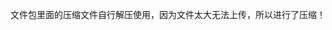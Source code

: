 <!--
 * @Author: Mjf
 * @Date: 2023-06-24 20:10:01
 * @LastEditTime: 2023-06-24 20:19:46
 * @LastEditors: Win_VScode
 * @Description: 
 * @FilePath: \undefinedf:\download\TradRack_Beta-main\STLs\TradRack_Beta-main-mod\MOD\6.3TR电动回卷干燥箱\readme.md
 * 版权声明暂无
-->
<!--
 * @Author: Mjf
 * @Date: 2023-06-24 20:10:01
 * @LastEditTime: 2023-06-24 20:19:39
 * @LastEditors: Win_VScode
 * @Description: 
 * @FilePath: \undefinedf:\download\TradRack_Beta-main\STLs\TradRack_Beta-main-mod\MOD\6.3TR电动回卷干燥箱\readme.md
 * 版权声明暂无
-->
文件包里面的压缩文件自行解压使用，因为文件太大无法上传，所以进行了压缩！